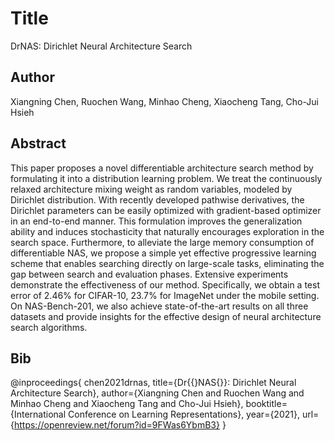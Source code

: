 # Title
DrNAS: Dirichlet Neural Architecture Search

## Author
Xiangning Chen, Ruochen Wang, Minhao Cheng, Xiaocheng Tang, Cho-Jui Hsieh

## Abstract
This paper proposes a novel differentiable architecture search method by formulating it into a distribution learning problem. We treat the continuously relaxed architecture mixing weight as random variables, modeled by Dirichlet distribution. With recently developed pathwise derivatives, the Dirichlet parameters can be easily optimized with gradient-based optimizer in an end-to-end manner. This formulation improves the generalization ability and induces stochasticity that naturally encourages exploration in the search space. Furthermore, to alleviate the large memory consumption of differentiable NAS, we propose a simple yet effective progressive learning scheme that enables searching directly on large-scale tasks, eliminating the gap between search and evaluation phases. Extensive experiments demonstrate the effectiveness of our method. Specifically, we obtain a test error of 2.46% for CIFAR-10, 23.7% for ImageNet under the mobile setting. On NAS-Bench-201, we also achieve state-of-the-art results on all three datasets and provide insights for the effective design of neural architecture search algorithms.

## Bib
@inproceedings{
chen2021drnas,
title={Dr{\{}NAS{\}}: Dirichlet Neural Architecture Search},
author={Xiangning Chen and Ruochen Wang and Minhao Cheng and Xiaocheng Tang and Cho-Jui Hsieh},
booktitle={International Conference on Learning Representations},
year={2021},
url={https://openreview.net/forum?id=9FWas6YbmB3}
}